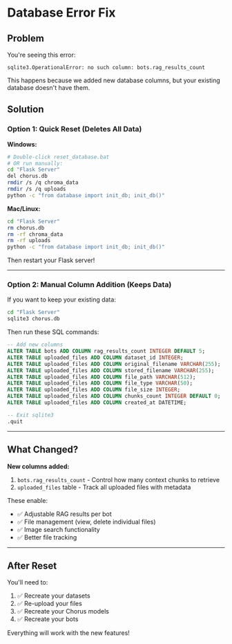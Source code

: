 # Database Error Fix

## Problem
You're seeing this error:
```
sqlite3.OperationalError: no such column: bots.rag_results_count
```

This happens because we added new database columns, but your existing database doesn't have them.

## Solution

### Option 1: Quick Reset (Deletes All Data)

**Windows:**
```bash
# Double-click reset_database.bat
# OR run manually:
cd "Flask Server"
del chorus.db
rmdir /s /q chroma_data
rmdir /s /q uploads
python -c "from database import init_db; init_db()"
```

**Mac/Linux:**
```bash
cd "Flask Server"
rm chorus.db
rm -rf chroma_data
rm -rf uploads  
python -c "from database import init_db; init_db()"
```

Then restart your Flask server!

---

### Option 2: Manual Column Addition (Keeps Data)

If you want to keep your existing data:

```bash
cd "Flask Server"
sqlite3 chorus.db
```

Then run these SQL commands:
```sql
-- Add new columns
ALTER TABLE bots ADD COLUMN rag_results_count INTEGER DEFAULT 5;
ALTER TABLE uploaded_files ADD COLUMN dataset_id INTEGER;
ALTER TABLE uploaded_files ADD COLUMN original_filename VARCHAR(255);
ALTER TABLE uploaded_files ADD COLUMN stored_filename VARCHAR(255);
ALTER TABLE uploaded_files ADD COLUMN file_path VARCHAR(512);
ALTER TABLE uploaded_files ADD COLUMN file_type VARCHAR(50);
ALTER TABLE uploaded_files ADD COLUMN file_size INTEGER;
ALTER TABLE uploaded_files ADD COLUMN chunks_count INTEGER DEFAULT 0;
ALTER TABLE uploaded_files ADD COLUMN created_at DATETIME;

-- Exit sqlite3
.quit
```

---

## What Changed?

**New columns added:**
1. `bots.rag_results_count` - Control how many context chunks to retrieve
2. `uploaded_files` table - Track all uploaded files with metadata

These enable:
- ✅ Adjustable RAG results per bot
- ✅ File management (view, delete individual files)
- ✅ Image search functionality
- ✅ Better file tracking

---

## After Reset

You'll need to:
1. ✅ Recreate your datasets
2. ✅ Re-upload your files  
3. ✅ Recreate your Chorus models
4. ✅ Recreate your bots

Everything will work with the new features!


